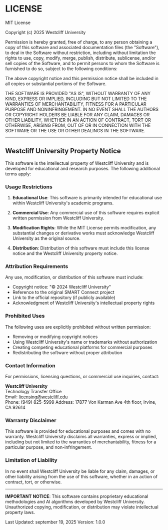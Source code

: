 # LICENSE

MIT License

Copyright (c) 2025 Westcliff University

Permission is hereby granted, free of charge, to any person obtaining a copy
of this software and associated documentation files (the "Software"), to deal
in the Software without restriction, including without limitation the rights
to use, copy, modify, merge, publish, distribute, sublicense, and/or sell
copies of the Software, and to permit persons to whom the Software is
furnished to do so, subject to the following conditions:

The above copyright notice and this permission notice shall be included in all
copies or substantial portions of the Software.

THE SOFTWARE IS PROVIDED "AS IS", WITHOUT WARRANTY OF ANY KIND, EXPRESS OR
IMPLIED, INCLUDING BUT NOT LIMITED TO THE WARRANTIES OF MERCHANTABILITY,
FITNESS FOR A PARTICULAR PURPOSE AND NONINFRINGEMENT. IN NO EVENT SHALL THE
AUTHORS OR COPYRIGHT HOLDERS BE LIABLE FOR ANY CLAIM, DAMAGES OR OTHER
LIABILITY, WHETHER IN AN ACTION OF CONTRACT, TORT OR OTHERWISE, ARISING FROM,
OUT OF OR IN CONNECTION WITH THE SOFTWARE OR THE USE OR OTHER DEALINGS IN THE
SOFTWARE.

---

## Westcliff University Property Notice

This software is the intellectual property of Westcliff University and is developed 
for educational and research purposes. The following additional terms apply:

### Usage Restrictions

1. **Educational Use**: This software is primarily intended for educational use within 
   Westcliff University's academic programs.

2. **Commercial Use**: Any commercial use of this software requires explicit written 
   permission from Westcliff University.

3. **Modification Rights**: While the MIT License permits modification, any substantial 
   changes or derivative works must acknowledge Westcliff University as the original 
   source.

4. **Distribution**: Distribution of this software must include this license notice 
   and the Westcliff University property notice.

### Attribution Requirements

Any use, modification, or distribution of this software must include:

- Copyright notice: "© 2024 Westcliff University"
- Reference to the original SMART Connect project
- Link to the official repository (if publicly available)
- Acknowledgment of Westcliff University's intellectual property rights

### Prohibited Uses

The following uses are explicitly prohibited without written permission:

- Removing or modifying copyright notices
- Using Westcliff University's name or trademarks without authorization
- Creating competing educational platforms for commercial purposes
- Redistributing the software without proper attribution

### Contact Information

For permissions, licensing questions, or commercial use inquiries, contact:

**Westcliff University**  
Technology Transfer Office  
Email: licensing@westcliff.edu  
Phone: (949) 825-5999
Address: 17877 Von Karman Ave 4th floor, Irvine, CA 92614

### Warranty Disclaimer

This software is provided for educational purposes and comes with no warranty. 
Westcliff University disclaims all warranties, express or implied, including 
but not limited to the warranties of merchantability, fitness for a particular 
purpose, and non-infringement.

### Limitation of Liability

In no event shall Westcliff University be liable for any claim, damages, or other 
liability arising from the use of this software, whether in an action of contract, 
tort, or otherwise.

---

**IMPORTANT NOTICE**: This software contains proprietary educational methodologies 
and AI algorithms developed by Westcliff University. Unauthorized copying, 
modification, or distribution may violate intellectual property laws.

Last Updated: september 19, 2025
Version: 1.0.0